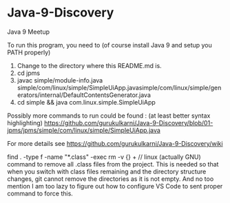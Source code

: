 # Java-9-Discovery
Java 9 Meetup

To run this program, you need to (of course install Java 9 and setup you PATH properly)
1. Change to the directory where this README.md is.
2. cd jpms
3. javac simple/module-info.java  simple/com/linux/simple/SimpleUiApp.javasimple/com/linux/simple/generators/internal/DefaultContentsGenerator.java
4. cd simple && java com.linux.simple.SimpleUiApp

Possibly more commands to run could be found : (at least better syntax highlighting)
https://github.com/gurukulkarni/Java-9-Discovery/blob/01-jpms/jpms/simple/com/linux/simple/SimpleUiApp.java

For more details see https://github.com/gurukulkarni/Java-9-Discovery/wiki

find . -type f -name "*.class" -exec rm -v {} +   // linux (actually GNU) command to remove all .class files from the project.
This is needed so that when you switch with class files remaining and the directory structure changes, git cannot remove the directories as it is not empty.
And no too mention I am too lazy to figure out how to configure VS Code to sent proper command to force this.